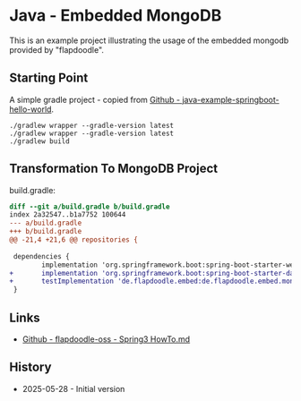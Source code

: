 Java - Embedded MongoDB
=======================

This is an example project illustrating the usage of
the embedded mongodb provided by "flapdoodle".

Starting Point
--------------

A simple gradle project - copied from
[Github - java-example-springboot-hello-world](https://github.com/uli-heller/java-example-springboot-hello-world).

```
./gradlew wrapper --gradle-version latest
./gradlew wrapper --gradle-version latest
./gradlew build
```

Transformation To MongoDB Project
---------------------------------

build.gradle:

```diff
diff --git a/build.gradle b/build.gradle
index 2a32547..b1a7752 100644
--- a/build.gradle
+++ b/build.gradle
@@ -21,4 +21,6 @@ repositories {
 
 dependencies {
        implementation 'org.springframework.boot:spring-boot-starter-web'
+       implementation 'org.springframework.boot:spring-boot-starter-data-mongodb'
+       testImplementation 'de.flapdoodle.embed:de.flapdoodle.embed.mongo.spring3x:4.20.0'
 }
```

Links
-----

- [Github - flapdoodle-oss - Spring3 HowTo.md](https://github.com/flapdoodle-oss/de.flapdoodle.embed.mongo.spring/blob/spring-3.x.x/HowTo.md)

History
-------

- 2025-05-28 - Initial version
